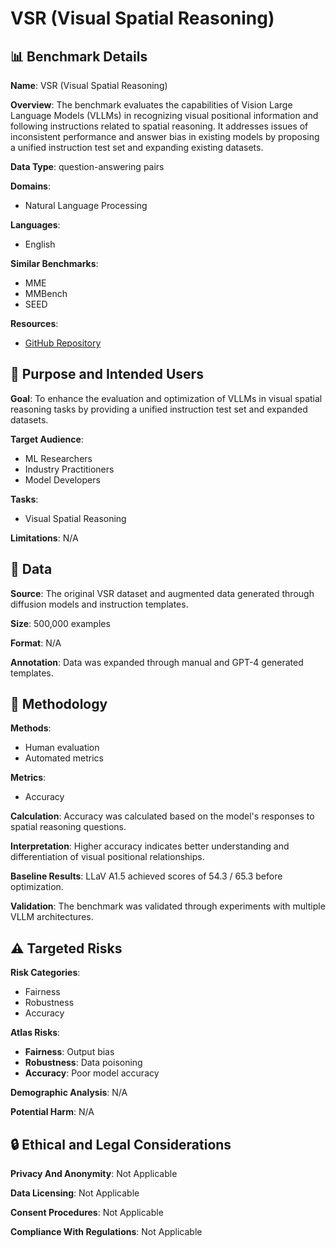 # VSR (Visual Spatial Reasoning)

## 📊 Benchmark Details

**Name**: VSR (Visual Spatial Reasoning)

**Overview**: The benchmark evaluates the capabilities of Vision Large Language Models (VLLMs) in recognizing visual positional information and following instructions related to spatial reasoning. It addresses issues of inconsistent performance and answer bias in existing models by proposing a unified instruction test set and expanding existing datasets.

**Data Type**: question-answering pairs

**Domains**:
- Natural Language Processing

**Languages**:
- English

**Similar Benchmarks**:
- MME
- MMBench
- SEED

**Resources**:
- [GitHub Repository](https://github.com/peijin360/vsre)

## 🎯 Purpose and Intended Users

**Goal**: To enhance the evaluation and optimization of VLLMs in visual spatial reasoning tasks by providing a unified instruction test set and expanded datasets.

**Target Audience**:
- ML Researchers
- Industry Practitioners
- Model Developers

**Tasks**:
- Visual Spatial Reasoning

**Limitations**: N/A

## 💾 Data

**Source**: The original VSR dataset and augmented data generated through diffusion models and instruction templates.

**Size**: 500,000 examples

**Format**: N/A

**Annotation**: Data was expanded through manual and GPT-4 generated templates.

## 🔬 Methodology

**Methods**:
- Human evaluation
- Automated metrics

**Metrics**:
- Accuracy

**Calculation**: Accuracy was calculated based on the model's responses to spatial reasoning questions.

**Interpretation**: Higher accuracy indicates better understanding and differentiation of visual positional relationships.

**Baseline Results**: LLaV A1.5 achieved scores of 54.3 / 65.3 before optimization.

**Validation**: The benchmark was validated through experiments with multiple VLLM architectures.

## ⚠️ Targeted Risks

**Risk Categories**:
- Fairness
- Robustness
- Accuracy

**Atlas Risks**:
- **Fairness**: Output bias
- **Robustness**: Data poisoning
- **Accuracy**: Poor model accuracy

**Demographic Analysis**: N/A

**Potential Harm**: N/A

## 🔒 Ethical and Legal Considerations

**Privacy And Anonymity**: Not Applicable

**Data Licensing**: Not Applicable

**Consent Procedures**: Not Applicable

**Compliance With Regulations**: Not Applicable
